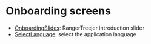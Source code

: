 # Onboarding screens

- [OnboardingSlides](./OnboardingSlides): RangerTreejer introduction slider
- [SelectLanguage](./SelectLanguage): select the application language
